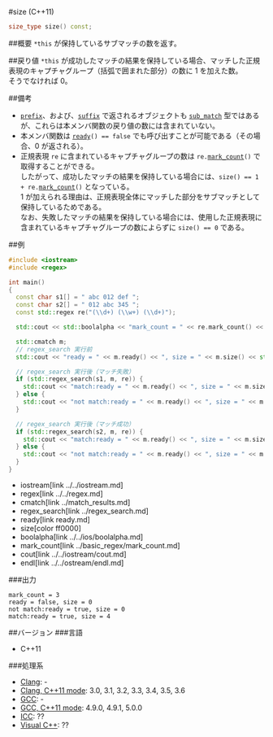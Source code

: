 #size (C++11)
```cpp
size_type size() const;
```

##概要
`*this` が保持しているサブマッチの数を返す。


##戻り値
`*this` が成功したマッチの結果を保持している場合、マッチした正規表現のキャプチャグループ（括弧で囲まれた部分）の数に 1 を加えた数。  
そうでなければ 0。


##備考
- [`prefix`](prefix.md)、および、[`suffix`](suffix.md) で返されるオブジェクトも [`sub_match`](../sub_match.md) 型ではあるが、これらは本メンバ関数の戻り値の数には含まれていない。
- 本メンバ関数は [`ready`](ready.md)`() == false` でも呼び出すことが可能である（その場合、0 が返される）。
- 正規表現 `re` に含まれているキャプチャグループの数は `re.`[`mark_count`](../basic_regex/mark_count.md)`()` で取得することができる。  
	したがって、成功したマッチの結果を保持している場合には、`size() == 1 + re.`[`mark_count`](../basic_regex/mark_count.md)`()` となっている。  
	1 が加えられる理由は、正規表現全体にマッチした部分をサブマッチとして保持しているためである。  
	なお、失敗したマッチの結果を保持している場合には、使用した正規表現に含まれているキャプチャグループの数によらずに `size() == 0` である。


##例
```cpp
#include <iostream>
#include <regex>

int main()
{
  const char s1[] = " abc 012 def ";
  const char s2[] = " 012 abc 345 ";
  const std::regex re("(\\d+) (\\w+) (\\d+)");

  std::cout << std::boolalpha << "mark_count = " << re.mark_count() << std::endl;

  std::cmatch m;
  // regex_search 実行前
  std::cout << "ready = " << m.ready() << ", size = " << m.size() << std::endl;

  // regex_search 実行後（マッチ失敗）
  if (std::regex_search(s1, m, re)) {
    std::cout << "match:ready = " << m.ready() << ", size = " << m.size() << std::endl;
  } else {
    std::cout << "not match:ready = " << m.ready() << ", size = " << m.size() << std::endl;
  }

  // regex_search 実行後（マッチ成功）
  if (std::regex_search(s2, m, re)) {
    std::cout << "match:ready = " << m.ready() << ", size = " << m.size() << std::endl;
  } else {
    std::cout << "not match:ready = " << m.ready() << ", size = " << m.size() << std::endl;
  }
}
```
* iostream[link ../../iostream.md]
* regex[link ../../regex.md]
* cmatch[link ../match_results.md]
* regex_search[link ../regex_search.md]
* ready[link ready.md]
* size[color ff0000]
* boolalpha[link ../../ios/boolalpha.md]
* mark_count[link ../basic_regex/mark_count.md]
* cout[link ../../iostream/cout.md]
* endl[link ../../ostream/endl.md]

###出力
```
mark_count = 3
ready = false, size = 0
not match:ready = true, size = 0
match:ready = true, size = 4
```


##バージョン
###言語
- C++11

###処理系
- [Clang](/implementation.md#clang): -
- [Clang, C++11 mode](/implementation.md#clang): 3.0, 3.1, 3.2, 3.3, 3.4, 3.5, 3.6
- [GCC](/implementation.md#gcc): -
- [GCC, C++11 mode](/implementation.md#gcc): 4.9.0, 4.9.1, 5.0.0
- [ICC](/implementation.md#icc): ??
- [Visual C++](/implementation.md#visual_cpp): ??
